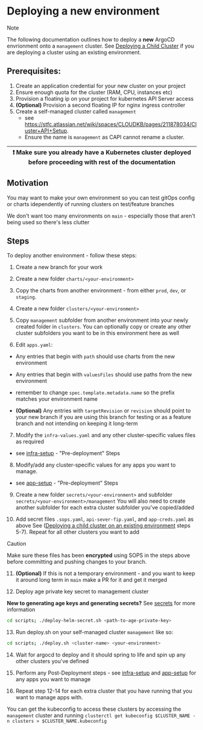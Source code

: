 # Deploying a new environment

> [!NOTE]
> The following documentation outlines how to deploy a **new** ArgoCD envrionment onto a `management` cluster.
> See [Deploying a Child Cluster](child-clusters.md) if you are deploying a cluster using an existing environment.


## Prerequisites: 

1. Create an application credential for your new cluster on your project
2. Ensure enough quota for the cluster (RAM, CPU, instances etc)
3. Provision a floating ip on your project for kubernetes API Server access
4. **(Optional)** Provision a second floating IP for nginx ingress controller
5. Create a self-managed cluster called `management` 
   - see https://stfc.atlassian.net/wiki/spaces/CLOUDKB/pages/211878034/Cluster+API+Setup. 
   - Ensure the name is `management` as CAPI cannot rename a cluster.


| :exclamation:  Make sure you already have a Kubernetes cluster deployed before proceeding with rest of the documentation   |
|----------------------------------------------------------------------------------------------------------------------|


## Motivation
You may want to make your own environment so you can test gitOps config or charts idependently of running clusters on test/feature branches

We don't want too many environments on `main` - especially those that aren't being used so there's less clutter

## Steps
To deploy another environment - follow these steps: 

1. Create a new branch for your work

2. Create a new folder `charts/<your-environment>`

3. Copy the charts from another environment - from either `prod`, `dev`, or `staging`. 

4. Create a new folder `clusters/<your-environment>`

5. Copy `management` subfolder from another environment into your newly created folder in `clusters`. 
You can optionally copy or create any other cluster subfolders you want to be in this environment here as well

6. Edit `apps.yaml`: 

- Any entries that begin with `path` should use charts from the new environment
- Any entries that begin with `valuesFiles` should use paths from the new environment
- remember to change `spec.template.metadata.name` so the prefix matches your environment name 
  
- **(Optional)** Any entries with `targetRevision` or `revision` should point to your new branch if you are using this branch for testing or as a feature branch and not intending on keeping it long-term

7. Modify the `infra-values.yaml` and any other cluster-specific values files as required 
- see [infra-setup](infra-setup.md) - "Pre-deployment" Steps

8. Modify/add any cluster-specific values for any apps you want to manage.
- see [app-setup](app-setup.md) - "Pre-deployment" Steps

9. Create a new folder `secrets/<your-environment>` and subfolder `secrets/<your-environment>/management` 
You will also need to create another subfolder for each extra cluster subfolder you've copied/added

10. Add secret files `.sops.yaml`, `api-sever-fip.yaml`, and `app-creds.yaml` as above 
See ([Deploying a child cluster on an existing environment](child-clusters.md) steps 5-7). 
Repeat for all other clusters you want to add

> [!CAUTION]
> Make sure these files has been **encrypted** using SOPS in the steps above before committing and pushing changes to your branch.

11. **(Optional)** If this is not a temporary environment - and you want to keep it around long term in `main` make a PR for it and get it merged

12. Deploy age private key secret to management cluster

**New to generating age keys and generating secrets?** See [secrets](secrets.md) for more information

```bash
cd scripts; ./deploy-helm-secret.sh <path-to-age-private-key>
``` 

13. Run deploy.sh on your self-managed cluster `management` like so:

```bash
cd scripts; ./deploy.sh <cluster-name> <your-environment> 
```

14.  Wait for argocd to deploy and it should spring to life and spin up any other clusters you've defined

15.  Perform any Post-Deployment steps - see [infra-setup](infra-setup.md) and [app-setup](app-setup.md) for any apps you want to manage

16.  Repeat step 12-14 for each extra cluster that you have running that you want to manage apps with.

You can get the kubeconfig to access these clusters by accessing the `management` cluster and running `clusterctl get kubeconfig $CLUSTER_NAME -n clusters > $CLUSTER_NAME.kubeconfig`